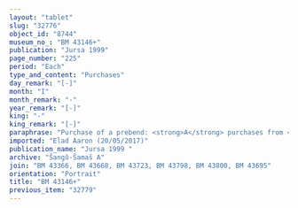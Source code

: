 ```yaml
---
layout: "tablet"
slug: "32776"
object_id: "8744"
museum_no_: "BM 43146+"
publication: "Jursa 1999"
page_number: "225"
period: "Each"
type_and_content: "Purchases"
day_remark: "[-]"
month: "I"
month_remark: "-"
year_remark: "[-]"
king: "-"
king_remark: "[-]"
paraphrase: "Purchase of a prebend: <strong>A</strong> purchases from <strong>B</strong> the temple enterer&rsquo;s prebend, together with half of the baker&rsquo;s, brewer&rsquo;s and butcher&rsquo;s prebends in the Egipar, the temple of Adad and &Scaron;ala, for 3 1/3 minas of silver. The temple enterer&rsquo;s prebend includes <em>&scaron;ugarr&ucirc;</em>-dates, a lamb, and some other broken items; cattle, sheep, birds for the regular offerings and the royal offering and the meat remains of the sacrificial altar are listed for the other prebendary duties. Standard clauses concerning the receiving of the full price of silver and against further litigation on the part of the seller&rsquo;s party and kin on pain of paying the price twelvefold end the operative section. At least 9 witnesses, scribe lost.<br /> &nbsp;<br /> <strong>A</strong> = Zēria/Bēl-ibni//&Scaron;ang&ucirc;-&Scaron;ama&scaron;; <strong>B</strong> = Bēl-ahu-u&scaron;ab&scaron;i/...-ēṭir//Saggilāya"
imported: "Elad Aaron (20/05/2017)"
publication_name: "Jursa 1999 "
archive: "Šangû-Šamaš A"
join: "BM 43366, BM 43668, BM 43723, BM 43798, BM 43800, BM 43695"
orientation: "Portrait"
title: "BM 43146+"
previous_item: "32779"
---
```

